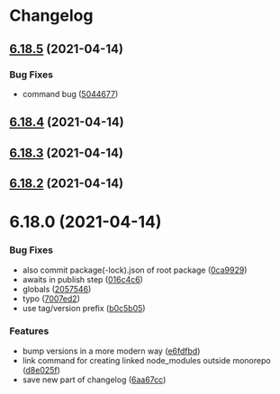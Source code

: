 # Changelog

## [6.18.5](https://github.com/wheelroom/wheelroom/compare/6.18.4...6.18.5) (2021-04-14)


### Bug Fixes

* command bug ([5044677](https://github.com/wheelroom/wheelroom/commit/5044677ddf3fb52e3005179200396ba2e372ba1c))



## [6.18.4](https://github.com/wheelroom/wheelroom/compare/6.18.3...6.18.4) (2021-04-14)



## [6.18.3](https://github.com/wheelroom/wheelroom/compare/6.18.2...6.18.3) (2021-04-14)



## [6.18.2](https://github.com/wheelroom/wheelroom/compare/6.18.1...6.18.2) (2021-04-14)



# 6.18.0 (2021-04-14)


### Bug Fixes

* also commit package(-lock).json of root package ([0ca9929](https://github.com/wheelroom/wheelroom/commit/0ca9929a7106008359e3e4132347ab2af9e1b451))
* awaits in publish step ([016c4c6](https://github.com/wheelroom/wheelroom/commit/016c4c66520eaa8665edc59cde5e4103488bb090))
* globals ([2057546](https://github.com/wheelroom/wheelroom/commit/20575461301038639b9e27801c2da259fae51f6a))
* typo ([7007ed2](https://github.com/wheelroom/wheelroom/commit/7007ed2783f5c8a7033fe1107d7c6e67bd38426b))
* use tag/version prefix ([b0c5b05](https://github.com/wheelroom/wheelroom/commit/b0c5b05073bba9314eaa4476bfe8688cab02c643))


### Features

* bump versions in a more modern way ([e6fdfbd](https://github.com/wheelroom/wheelroom/commit/e6fdfbd666f7f6d856c7e6c45ebb544891166d0d))
* link command for creating linked node_modules outside monorepo ([d8e025f](https://github.com/wheelroom/wheelroom/commit/d8e025fd49b96c3bcd4c25e62818000de75a0b3f))
* save new part of changelog ([6aa67cc](https://github.com/wheelroom/wheelroom/commit/6aa67ccab66bf71a29f340a5243e13759c9e2947))
